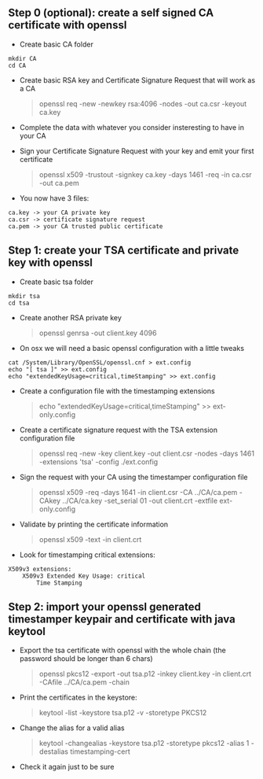 ## Step 0 (optional): create a self signed CA certificate with openssl

- Create basic CA folder

```
mkdir CA
cd CA
```

- Create basic RSA key and Certificate Signature Request that will work as a CA

    > openssl req -new -newkey rsa:4096 -nodes -out ca.csr -keyout ca.key

- Complete the data with whatever you consider insteresting to have in your CA
- Sign your Certificate Signature Request with your key and emit your first certificate

    > openssl x509 -trustout -signkey ca.key -days 1461 -req -in ca.csr -out ca.pem

- You now have 3 files:

```
ca.key -> your CA private key
ca.csr -> certificate signature request
ca.pem -> your CA trusted public certificate
```

## Step 1: create your TSA certificate and private key with openssl

- Create basic tsa folder

```
mkdir tsa
cd tsa
```

- Create another RSA private key

    > openssl genrsa -out client.key 4096

- On osx we will need a basic openssl configuration with a little tweaks

```
cat /System/Library/OpenSSL/openssl.cnf > ext.config
echo "[ tsa ]" >> ext.config
echo "extendedKeyUsage=critical,timeStamping" >> ext.config
```

- Create a configuration file with the timestamping extensions

    > echo "extendedKeyUsage=critical,timeStamping" >> ext-only.config

- Create a certificate signature request with the TSA extension configuration file

    > openssl req -new -key client.key -out client.csr -nodes -days 1461 -extensions 'tsa' -config ./ext.config

- Sign the request with your CA using the timestamper configuration file

    > openssl x509 -req -days 1641 -in client.csr -CA ../CA/ca.pem -CAkey ../CA/ca.key -set_serial 01 -out client.crt -extfile ext-only.config

- Validate by printing the certificate information

    > openssl x509 -text -in client.crt

- Look for timestamping critical extensions:

```
X509v3 extensions:
    X509v3 Extended Key Usage: critical
        Time Stamping
```

## Step 2: import your openssl generated timestamper keypair and certificate with java keytool
- Export the tsa certificate with openssl with the whole chain (the password should be longer than 6 chars)

    > openssl pkcs12 -export -out tsa.p12 -inkey client.key -in client.crt -CAfile ../CA/ca.pem -chain

- Print the certificates in the keystore:

    > keytool -list -keystore tsa.p12 -v -storetype PKCS12

- Change the alias for a valid alias

    > keytool -changealias -keystore tsa.p12 -storetype pkcs12 -alias 1 -destalias timestamping-cert

- Check it again just to be sure
